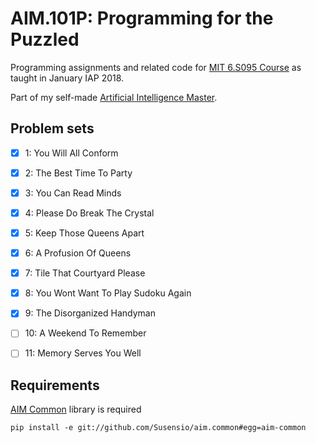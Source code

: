 # AIM.101P: Programming for the Puzzled

Programming assignments and related code for [MIT 6.S095 Course](https://ocw.mit.edu/courses/electrical-engineering-and-computer-science/6-s095-programming-for-the-puzzled-january-iap-2018/index.htm) as taught in January IAP 2018.

Part of my self-made [Artificial Intelligence Master](https://github.com/Susensio/artificial-intelligence-master).


## Problem sets

- [X] 1: You Will All Conform
- [X] 2: The Best Time To Party
- [X] 3: You Can Read Minds
- [X] 4: Please Do Break The Crystal
- [X] 5: Keep Those Queens Apart
- [X] 6: A Profusion Of Queens
- [X] 7: Tile That Courtyard Please
- [X] 8: You Wont Want To Play Sudoku Again
- [X] 9: The Disorganized Handyman
- [ ] 10: A Weekend To Remember
- [ ] 11: Memory Serves You Well


## Requirements

[AIM Common](https://github.com/Susensio/aim.common) library is required
    
    pip install -e git://github.com/Susensio/aim.common#egg=aim-common


